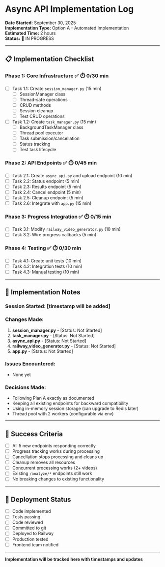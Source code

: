 # Async API Implementation Log

**Date Started:** September 30, 2025  
**Implementation Type:** Option A - Automated Implementation  
**Estimated Time:** 2 hours  
**Status:** 🚧 IN PROGRESS

---

## 📋 Implementation Checklist

### Phase 1: Core Infrastructure ✅ ⏱️ 0/30 min
- [ ] Task 1.1: Create `session_manager.py` (15 min)
  - [ ] SessionManager class
  - [ ] Thread-safe operations
  - [ ] CRUD methods
  - [ ] Session cleanup
  - [ ] Test CRUD operations

- [ ] Task 1.2: Create `task_manager.py` (15 min)
  - [ ] BackgroundTaskManager class
  - [ ] Thread pool executor
  - [ ] Task submission/cancellation
  - [ ] Status tracking
  - [ ] Test task lifecycle

### Phase 2: API Endpoints ✅ ⏱️ 0/45 min
- [ ] Task 2.1: Create `async_api.py` and upload endpoint (10 min)
- [ ] Task 2.2: Status endpoint (5 min)
- [ ] Task 2.3: Results endpoint (5 min)
- [ ] Task 2.4: Cancel endpoint (5 min)
- [ ] Task 2.5: Cleanup endpoint (5 min)
- [ ] Task 2.6: Integrate with `app.py` (15 min)

### Phase 3: Progress Integration ✅ ⏱️ 0/15 min
- [ ] Task 3.1: Modify `railway_video_generator.py` (10 min)
- [ ] Task 3.2: Wire progress callbacks (5 min)

### Phase 4: Testing ✅ ⏱️ 0/30 min
- [ ] Task 4.1: Create unit tests (10 min)
- [ ] Task 4.2: Integration tests (10 min)
- [ ] Task 4.3: Manual testing (10 min)

---

## 📝 Implementation Notes

### Session Started: [timestamp will be added]

### Changes Made:
1. **session_manager.py** - [Status: Not Started]
2. **task_manager.py** - [Status: Not Started]
3. **async_api.py** - [Status: Not Started]
4. **railway_video_generator.py** - [Status: Not Started]
5. **app.py** - [Status: Not Started]

### Issues Encountered:
- None yet

### Decisions Made:
- Following Plan A exactly as documented
- Keeping all existing endpoints for backward compatibility
- Using in-memory session storage (can upgrade to Redis later)
- Thread pool with 2 workers (configurable via env)

---

## 🎯 Success Criteria

- [ ] All 5 new endpoints responding correctly
- [ ] Progress tracking works during processing
- [ ] Cancellation stops processing and cleans up
- [ ] Cleanup removes all resources
- [ ] Concurrent processing works (2+ videos)
- [ ] Existing `/analyze/*` endpoints still work
- [ ] No breaking changes to existing functionality

---

## 🚀 Deployment Status

- [ ] Code implemented
- [ ] Tests passing
- [ ] Code reviewed
- [ ] Committed to git
- [ ] Deployed to Railway
- [ ] Production tested
- [ ] Frontend team notified

---

**Implementation will be tracked here with timestamps and updates**
